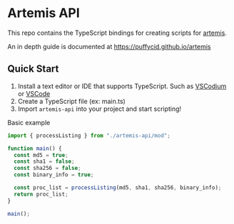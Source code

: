 # Artemis API

This repo contains the TypeScript bindings for creating scripts for
[artemis](https://github.com/puffycid/artemis).

An in depth guide is documented at https://puffycid.github.io/artemis

## Quick Start

1. Install a text editor or IDE that supports TypeScript. Such as  [VSCodium](https://vscodium.com/)
   or [VSCode](https://code.visualstudio.com/)
2. Create a TypeScript file (ex: main.ts)
3. Import `artemis-api` into your project and start scripting!

Basic example

```typescript
import { processListing } from "./artemis-api/mod";

function main() {
  const md5 = true;
  const sha1 = false;
  const sha256 = false;
  const binary_info = true;

  const proc_list = processListing(md5, sha1, sha256, binary_info);
  return proc_list;
}

main();
```

